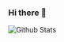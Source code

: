 ### Hi there 👋

![Github Stats](https://github-readme-stats.vercel.app/api?username=DemiAnderson&count_private=true&show_icons=true&include_all_commits=true)

<!--
**DemiAnderson/DemiAnderson** is a ✨ _special_ ✨ repository because its `README.md` (this file) appears on your GitHub profile.

Here are some ideas to get you started:

- 🔭 I’m currently working on ...
- 🌱 I’m currently learning ...
- 👯 I’m looking to collaborate on ...
- 🤔 I’m looking for help with ...
- 💬 Ask me about ...
- 📫 How to reach me: ...
- 😄 Pronouns: ...
- ⚡ Fun fact: ...
-->
